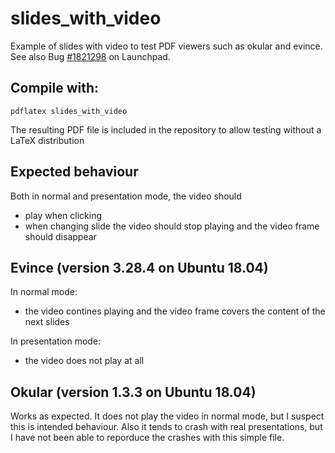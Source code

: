 # slides_with_video
Example of slides with video to test PDF viewers such as okular and evince. See also Bug [#1821298](https://bugs.launchpad.net/ubuntu/+source/evince/+bug/1821298) on Launchpad.

## Compile with:
```pdflatex slides_with_video```

The resulting PDF file is included in the repository to allow testing without a LaTeX distribution

## Expected behaviour
Both in normal and presentation mode, the video should
* play when clicking
* when changing slide the video should stop playing and the video frame should disappear

## Evince (version 3.28.4 on Ubuntu 18.04)
In normal mode:
* the video contines playing and the video frame covers the content of the next slides

In presentation mode:
* the video does not play at all

## Okular (version 1.3.3 on Ubuntu 18.04)
Works as expected. It does not play the video in normal mode, but I suspect this is intended behaviour. Also it tends to crash with real presentations, but I have not been able to reporduce the crashes with this simple file.
